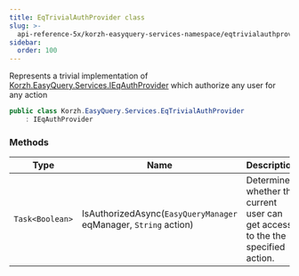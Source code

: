 ```yaml
---
title: EqTrivialAuthProvider class
slug: >-
  api-reference-5x/korzh-easyquery-services-namespace/eqtrivialauthprovider-class
sidebar:
  order: 100
---
```


Represents a trivial implementation of [Korzh.EasyQuery.Services.IEqAuthProvider](///////////////easyquery/docs/api-reference-5x/korzh-easyquery-services-namespace/ieqauthprovider-interface)  which authorize any user for any action
```csharp
public class Korzh.EasyQuery.Services.EqTrivialAuthProvider
    : IEqAuthProvider

```

### Methods

| Type | Name | Description | 
| --- | --- | --- | 
| `Task<Boolean>` | IsAuthorizedAsync(`EasyQueryManager` eqManager, `String` action) | Determines whether the current user can get access to the the specified action. |
